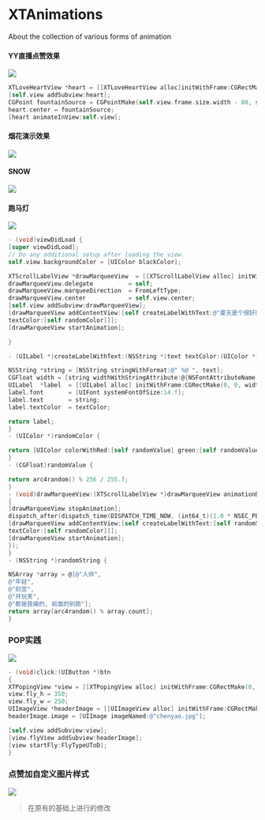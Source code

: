 # XTAnimations
About the collection of various forms of animation

#### YY直播点赞效果
![](http://ww4.sinaimg.cn/large/e6a4355cgw1f5ttdqlqrvg208w0h2x6s.gif)
```objectivec
XTLoveHeartView *heart = [[XTLoveHeartView alloc]initWithFrame:CGRectMake(0, 0, 40, 40)];
[self.view addSubview:heart];
CGPoint fountainSource = CGPointMake(self.view.frame.size.width - 80, self.view.bounds.size.height - 30 / 2.0 - 10);
heart.center = fountainSource;
[heart animateInView:self.view];
```
#### 烟花演示效果
![](http://ww3.sinaimg.cn/large/e6a4355cgw1f5tll5lp8qg208w0gk7wk.gif)

#### SNOW
![](http://ww4.sinaimg.cn/large/e6a4355cgw1f61moqud49g208w0gp4qq.gif)

#### 跑马灯
![](http://ww4.sinaimg.cn/large/e6a4355cgw1f61mq3x60gg208w0gnkjl.gif)
```objectivec
- (void)viewDidLoad {
[super viewDidLoad];
// Do any additional setup after loading the view.
self.view.backgroundColor = [UIColor blackColor];

XTScrollLabelView *drawMarqueeView  = [[XTScrollLabelView alloc] initWithFrame:CGRectMake(0, 0, 250.f, 20)];
drawMarqueeView.delegate          = self;
drawMarqueeView.marqueeDirection  = FromLeftType;
drawMarqueeView.center            = self.view.center;
[self.view addSubview:drawMarqueeView];
[drawMarqueeView addContentView:[self createLabelWithText:@"夏天是个很好的季节, 而夏天然后是简书的推荐作者, 喜欢分享!"
textColor:[self randomColor]]];
[drawMarqueeView startAnimation];

}

- (UILabel *)createLabelWithText:(NSString *)text textColor:(UIColor *)textColor {

NSString *string = [NSString stringWithFormat:@" %@ ", text];
CGFloat width = [string widthWithStringAttribute:@{NSFontAttributeName : [UIFont systemFontOfSize:14.f]}];
UILabel  *label  = [[UILabel alloc] initWithFrame:CGRectMake(0, 0, width, 20)];
label.font       = [UIFont systemFontOfSize:14.f];
label.text       = string;
label.textColor  = textColor;

return label;
}
- (UIColor *)randomColor {

return [UIColor colorWithRed:[self randomValue] green:[self randomValue] blue:[self randomValue] alpha:1];
}
- (CGFloat)randomValue {

return arc4random() % 256 / 255.f;
}
- (void)drawMarqueeView:(XTScrollLabelView *)drawMarqueeView animationDidStopFinished:(BOOL)finished
{
[drawMarqueeView stopAnimation];
dispatch_after(dispatch_time(DISPATCH_TIME_NOW, (int64_t)(1.0 * NSEC_PER_SEC)), dispatch_get_main_queue(), ^{
[drawMarqueeView addContentView:[self createLabelWithText:[self randomString]
textColor:[self randomColor]]];
[drawMarqueeView startAnimation];
});
}
- (NSString *)randomString {

NSArray *array = @[@"人帅",
@"年轻",
@"刻苦",
@"开玩笑",
@"都是我编的, 前面的别跑"];
return array[arc4random() % array.count];
}

```

### POP实践
![](http://ww4.sinaimg.cn/large/e6a4355cgw1f6ujncz5dsj208p0fyab1.jpg)
```objectivec
- (void)click:(UIButton *)btn
{
XTPopingView *view = [[XTPopingView alloc] initWithFrame:CGRectMake(0, 0, self.view.frame.size.width, self.view.frame.size.height)];
view.fly_h = 350;
view.fly_w = 250;
UIImageView *headerImage = [[UIImageView alloc] initWithFrame:CGRectMake(0, 0, view.fly_w, view.fly_h)];
headerImage.image = [UIImage imageNamed:@"chenyao.jpg"];

[self.view addSubview:view];
[view.flyView addSubview:headerImage];
[view startFly:FlyTypeUToD];
}
```
### 点赞加自定义图片样式
![](http://ww1.sinaimg.cn/large/e6a4355cgw1f6ujnyhu1hj208l0fumzb.jpg)

>在原有的基础上进行的修改